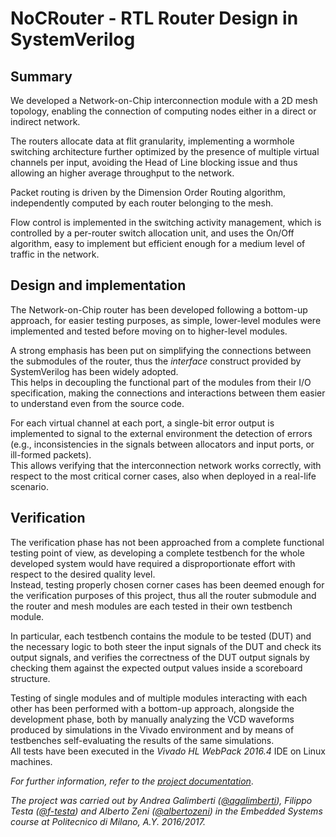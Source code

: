 # NoCRouter - RTL Router Design in SystemVerilog

## Summary
We developed a Network-on-Chip interconnection module with a 2D mesh topology, enabling the connection of computing nodes either in a direct or indirect network.

The routers allocate data at flit granularity, implementing a wormhole switching architecture further optimized by the presence of multiple virtual channels per input, avoiding the Head of Line blocking issue and thus allowing an higher average throughput to the network.

Packet routing is driven by the Dimension Order Routing algorithm, independently computed by each router belonging to the mesh.

Flow control is implemented in the switching activity management, which is controlled by a per-router switch allocation unit, and uses the On/Off algorithm, easy to implement but efficient enough for a medium level of traffic in the network.

## Design and implementation

The Network-on-Chip router has been developed following a bottom-up approach, for easier testing purposes, as simple, lower-level modules were implemented and tested before moving on to higher-level modules.

A strong emphasis has been put on simplifying the connections between the submodules of the router, thus the *interface* construct provided by SystemVerilog has been widely adopted.  
This helps in decoupling the functional part of the modules from their I/O specification, making the connections and interactions between them easier to understand even from the source code.

For each virtual channel at each port, a single-bit error output is implemented to signal to the external environment the detection of errors (e.g., inconsistencies in the signals between allocators and input ports, or ill-formed packets).  
This allows verifying that the interconnection network works correctly, with respect to the most critical corner cases, also when deployed in a real-life scenario.

## Verification

The verification phase has not been approached from a complete functional testing point of view, as developing a complete testbench for the whole developed system would have required a disproportionate effort with respect to the desired quality level.  
Instead, testing properly chosen corner cases has been deemed enough for the verification purposes of this project, thus all the router submodule and the router and mesh modules are each tested in their own testbench module.

In particular, each testbench contains the module to be tested (DUT) and the necessary logic to both steer the input signals of the DUT and check its output signals, and verifies the correctness of the DUT output signals by checking them against the expected output values inside a scoreboard structure.

Testing of single modules and of multiple modules interacting with each other has been performed with a bottom-up approach, alongside the development phase, both by manually analyzing the VCD waveforms produced by simulations in the Vivado environment and by means of testbenches self-evaluating the results of the same simulations.  
All tests have been executed in the *Vivado HL WebPack 2016.4* IDE on Linux machines.

*For further information, refer to the [project documentation](https://github.com/agalimberti/NoCRouter/raw/master/doc/Project%20Documentation.pdf)*.

*The project was carried out by Andrea Galimberti ([@agalimberti](https://github.com/agalimberti)), Filippo Testa ([@f-testa](https://github.com/f-testa)) and Alberto Zeni ([@albertozeni](https://github.com/albertozeni)) in the Embedded Systems course at Politecnico di Milano, A.Y. 2016/2017.*
